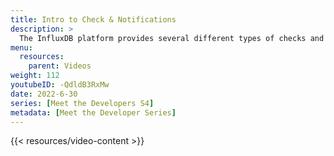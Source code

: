 ```yaml
---
title: Intro to Check & Notifications
description: >
  The InfluxDB platform provides several different types of checks and notifications to keep you informed about how your application is functioning. Here, Zoe Steinkamp outlines the key concepts behind checks and notifications in InfluxDB. See Checks and Notifications in action: https://youtu.be/3Th_OcwJ47s
menu:
  resources:
    parent: Videos
weight: 112
youtubeID: -QdldB3RxMw
date: 2022-6-30
series: [Meet the Developers S4]
metadata: [Meet the Developer Series]
---
```


{{< resources/video-content >}}
